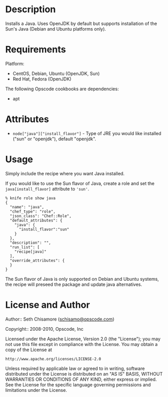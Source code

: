 Description
===========

Installs a Java. Uses OpenJDK by default but supports installation of the Sun's Java (Debian and Ubuntu platforms only).

Requirements
============

Platform: 

* CentOS, Debian, Ubuntu (OpenJDK, Sun)
* Red Hat, Fedora (OpenJDK)

The following Opscode cookbooks are dependencies:

* apt

Attributes
==========

* `node["java"]["install_flavor"]` - Type of JRE you would like installed ("sun" or "openjdk"), default "openjdk".

Usage
=====

Simply include the recipe where you want Java installed.

If you would like to use the Sun flavor of Java, create a role and set the `java[install_flavor]` attribute to `'sun'`.  

    % knife role show java
    {
      "name": "java",
      "chef_type": "role",
      "json_class": "Chef::Role",
      "default_attributes": {
        "java": {
          "install_flavor":"sun"
        }
      },
      "description": "",
      "run_list": [
        "recipe[java]"
      ],
      "override_attributes": {
      }
    }

The Sun flavor of Java is only supported on Debian and Ubuntu systems, the recipe will preseed the package and update java alternatives.

License and Author
==================

Author:: Seth Chisamore (<schisamo@opscode.com>)

Copyright:: 2008-2010, Opscode, Inc

Licensed under the Apache License, Version 2.0 (the "License");
you may not use this file except in compliance with the License.
You may obtain a copy of the License at

    http://www.apache.org/licenses/LICENSE-2.0

Unless required by applicable law or agreed to in writing, software
distributed under the License is distributed on an "AS IS" BASIS,
WITHOUT WARRANTIES OR CONDITIONS OF ANY KIND, either express or implied.
See the License for the specific language governing permissions and
limitations under the License.
